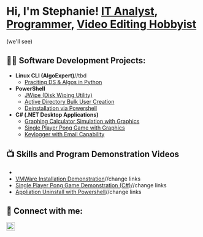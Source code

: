 <h1>Hi, I'm Stephanie! <a href="https://www.linkedin.com/in/stephanie-i234">IT Analyst</a>, <br/><a href="https://github.com/stephanie-i234">Programmer</a>, <a href="https://www.youtube.com/c/joshmadakor">Video Editing Hobbyist</a></h1> (we'll see)

<h2>👨‍💻 Software Development Projects:</h2>

- <b>Linux CLI (AlgoExpert)</b>//tbd
  - [Praciting DS & Algos in Python](https://github.com/joshmadakor1/Algorithms-Practice)
- <b>PowerShell</b>
  - [JWipe (Disk Wiping Utility)](https://github.com/joshmadakor1/Jwipe.PowerShell)
  - [Active Directory Bulk User Creation](https://github.com/joshmadakor1/AD_PS)
  - [Deinstallation via Powershell](https://github.com/joshmadakor1/PowerShell-Integrity-FIM)
- <b>C# (.NET Desktop Applications)</b>
  - [Graphing Calculator Simulation with Graphics](https://github.com/joshmadakor1/EncrypterPOC)
  - [Single Player Pong Game with Graphics](https://github.com/joshmadakor1/DecrypterPOC)
  - [Keylogger with Email Capability](https://github.com/joshmadakor1/Key-Logger-With-Email)

<h2>📺 Skills and Program Demonstration Videos</h2>

- [](https://www.youtube.com/watch?v=uHy3oM7NnoU)
- [VMWare Installation Demonstration](https://www.youtube.com/watch?v=N-L9hklSlNk)//change links
- [Single Player Pong Game Demonstration (C#)](https://www.youtube.com/watch?v=OfvdQeh79s0)//change links
- [Appliation Uninstall with Powershell](https://www.youtube.com/watch?v=E2MwRWxDBkA)//change links

<h2> 🤳 Connect with me:</h2>


[<img align="left" alt="StephanieI | LinkedIn" width="22px" src="https://cdn.jsdelivr.net/npm/simple-icons@v3/icons/linkedin.svg" />][linkedin]





[linkedin]: https://www.linkedin.com/in/stephanie-i234
